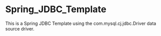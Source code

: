 # Spring_JDBC_Template
This is a Spring JDBC Template using the com.mysql.cj.jdbc.Driver data source driver. 
